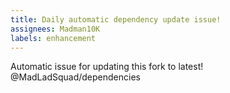 ```yaml
---
title: Daily automatic dependency update issue!
assignees: Madman10K
labels: enhancement
---
```

Automatic issue for updating this fork to latest! @MadLadSquad/dependencies
